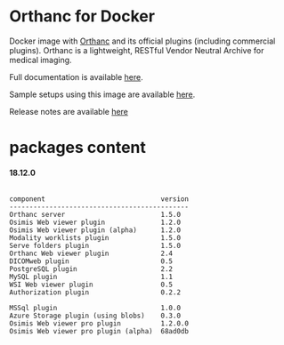 # Orthanc for Docker
Docker image with [Orthanc](http://www.orthanc-server.com/) and its official plugins (including commercial plugins). Orthanc is a lightweight, RESTful Vendor Neutral Archive for medical imaging.

Full documentation is available [here](https://osimis.atlassian.net/wiki/spaces/OKB/pages/26738689/How+to+use+osimis+orthanc+Docker+images).

Sample setups using this image are available [here](https://bitbucket.org/osimis/orthanc-setup-samples/).

Release notes are available [here](https://bitbucket.org/osimis/orthanc-builder/src/master/release-notes-docker-images.txt)


# packages content

#### 18.12.0
```

component                             version
---------------------------------------------
Orthanc server                        1.5.0
Osimis Web viewer plugin              1.2.0
Osimis Web viewer plugin (alpha)      1.2.0
Modality worklists plugin             1.5.0
Serve folders plugin                  1.5.0
Orthanc Web viewer plugin             2.4
DICOMweb plugin                       0.5
PostgreSQL plugin                     2.2
MySQL plugin                          1.1
WSI Web viewer plugin                 0.5
Authorization plugin                  0.2.2

MSSql plugin                          1.0.0
Azure Storage plugin (using blobs)    0.3.0
Osimis Web viewer pro plugin          1.2.0.0
Osimis Web viewer pro plugin (alpha)  68ad0db
```
